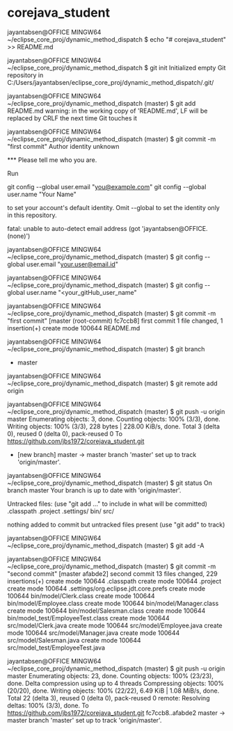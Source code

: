 # corejava_student
jayantabsen@OFFICE MINGW64 ~/eclipse_core_proj/dynamic_method_dispatch
$ echo "# corejava_student" >> README.md

jayantabsen@OFFICE MINGW64 ~/eclipse_core_proj/dynamic_method_dispatch
$ git init
Initialized empty Git repository in C:/Users/jayantabsen/eclipse_core_proj/dynamic_method_dispatch/.git/

jayantabsen@OFFICE MINGW64 ~/eclipse_core_proj/dynamic_method_dispatch (master)
$ git add README.md
warning: in the working copy of 'README.md', LF will be replaced by CRLF the next time Git touches it

jayantabsen@OFFICE MINGW64 ~/eclipse_core_proj/dynamic_method_dispatch (master)
$ git commit -m "first commit"
Author identity unknown

*** Please tell me who you are.

Run

  git config --global user.email "you@example.com"
  git config --global user.name "Your Name"

to set your account's default identity.
Omit --global to set the identity only in this repository.

fatal: unable to auto-detect email address (got 'jayantabsen@OFFICE.(none)')

jayantabsen@OFFICE MINGW64 ~/eclipse_core_proj/dynamic_method_dispatch (master)
$ git config --global user.email "<your.user@email.id>"

jayantabsen@OFFICE MINGW64 ~/eclipse_core_proj/dynamic_method_dispatch (master)
$ git config --global user.name "<your_gitHub_user_name"

jayantabsen@OFFICE MINGW64 ~/eclipse_core_proj/dynamic_method_dispatch (master)
$ git commit -m "first commit"
[master (root-commit) fc7ccb8] first commit
 1 file changed, 1 insertion(+)
 create mode 100644 README.md

jayantabsen@OFFICE MINGW64 ~/eclipse_core_proj/dynamic_method_dispatch (master)
$ git branch
* master

jayantabsen@OFFICE MINGW64 ~/eclipse_core_proj/dynamic_method_dispatch (master)
$ git remote add origin <your cloning https url>

jayantabsen@OFFICE MINGW64 ~/eclipse_core_proj/dynamic_method_dispatch (master)
$ git push -u origin master
Enumerating objects: 3, done.
Counting objects: 100% (3/3), done.
Writing objects: 100% (3/3), 228 bytes | 228.00 KiB/s, done.
Total 3 (delta 0), reused 0 (delta 0), pack-reused 0
To https://github.com/jbs1972/corejava_student.git
 * [new branch]      master -> master
branch 'master' set up to track 'origin/master'.

jayantabsen@OFFICE MINGW64 ~/eclipse_core_proj/dynamic_method_dispatch (master)
$ git status
On branch master
Your branch is up to date with 'origin/master'.

Untracked files:
  (use "git add <file>..." to include in what will be committed)
        .classpath
        .project
        .settings/
        bin/
        src/

nothing added to commit but untracked files present (use "git add" to track)

jayantabsen@OFFICE MINGW64 ~/eclipse_core_proj/dynamic_method_dispatch (master)
$ git add -A

jayantabsen@OFFICE MINGW64 ~/eclipse_core_proj/dynamic_method_dispatch (master)
$ git commit -m "second commit"
[master afabde2] second commit
 13 files changed, 229 insertions(+)
 create mode 100644 .classpath
 create mode 100644 .project
 create mode 100644 .settings/org.eclipse.jdt.core.prefs
 create mode 100644 bin/model/Clerk.class
 create mode 100644 bin/model/Employee.class
 create mode 100644 bin/model/Manager.class
 create mode 100644 bin/model/Salesman.class
 create mode 100644 bin/model_test/EmployeeTest.class
 create mode 100644 src/model/Clerk.java
 create mode 100644 src/model/Employee.java
 create mode 100644 src/model/Manager.java
 create mode 100644 src/model/Salesman.java
 create mode 100644 src/model_test/EmployeeTest.java

jayantabsen@OFFICE MINGW64 ~/eclipse_core_proj/dynamic_method_dispatch (master)
$ git push -u origin master
Enumerating objects: 23, done.
Counting objects: 100% (23/23), done.
Delta compression using up to 4 threads
Compressing objects: 100% (20/20), done.
Writing objects: 100% (22/22), 6.49 KiB | 1.08 MiB/s, done.
Total 22 (delta 3), reused 0 (delta 0), pack-reused 0
remote: Resolving deltas: 100% (3/3), done.
To https://github.com/jbs1972/corejava_student.git
   fc7ccb8..afabde2  master -> master
branch 'master' set up to track 'origin/master'.